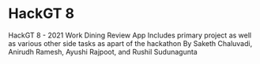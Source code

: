 # HackGT 8 
HackGT 8 - 2021 Work
Dining Review App
Includes primary project as well as various other side tasks as apart of the hackathon
By Saketh Chaluvadi, Anirudh Ramesh, Ayushi Rajpoot, and Rushil Sudunagunta
